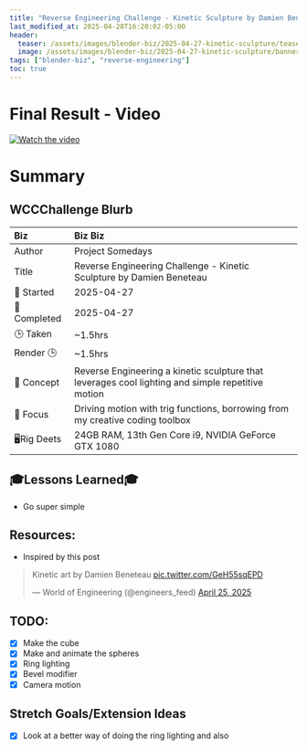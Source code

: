 ```yaml
---
title: "Reverse Engineering Challenge - Kinetic Sculpture by Damien Beneteau"
last_modified_at: 2025-04-28T16:20:02-05:00
header:
  teaser: /assets/images/blender-biz/2025-04-27-kinetic-sculpture/teaser.png
  image: /assets/images/blender-biz/2025-04-27-kinetic-sculpture/banner.png
tags: ["blender-biz", "reverse-engineering"]
toc: true
---
```


# Final Result - Video
[![Watch the video](https://img.youtube.com/vi/y5KdgKQca6U/maxresdefault.jpg)](https://youtu.be/y5KdgKQca6U)

# Summary

## WCCChallenge Blurb

| Biz             | Biz Biz                               |
|:--------           | :---------                                |
| Author          | Project Somedays                      |
| Title           | Reverse Engineering Challenge - Kinetic Sculpture by Damien Beneteau |
| 📅 Started      | 2025-04-27        |
| 📅 Completed    | 2025-04-27        |
| 🕒 Taken        | ~1.5hrs                                  |
| Render 🕒       | ~1.5hrs             |
| 🤯 Concept      | Reverse Engineering a kinetic sculpture that leverages cool lighting and simple repetitive motion        |
| 🔎 Focus        | Driving motion with trig functions, borrowing from my creative coding toolbox      |
| 🖥️Rig Deets     | 24GB RAM, 13th Gen Core i9, NVIDIA GeForce GTX 1080 |

## 🎓Lessons Learned🎓
- Go super simple

## Resources:
- Inspired by this post

<blockquote class="twitter-tweet" data-media-max-width="560"><p lang="en" dir="ltr">Kinetic art by Damien Beneteau <a href="https://t.co/GeH55sqEPD">pic.twitter.com/GeH55sqEPD</a></p>&mdash; World of Engineering (@engineers_feed) <a href="https://twitter.com/engineers_feed/status/1915747003117535378?ref_src=twsrc%5Etfw">April 25, 2025</a></blockquote> <script async src="https://platform.twitter.com/widgets.js" charset="utf-8"></script>

## TODO:
- [x] Make the cube
- [x] Make and animate the spheres
- [x] Ring lighting
- [x] Bevel modifier 
- [x] Camera motion 

## Stretch Goals/Extension Ideas
- [x] Look at a better way of doing the ring lighting and also

